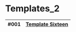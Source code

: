 # Templates_2
| #001 | [Template Sixteen](https://tahataha579.github.io/Templates_2/Template%20Sixteen/Tempale_Sixteen.html)  |
| :-- | :--: |
